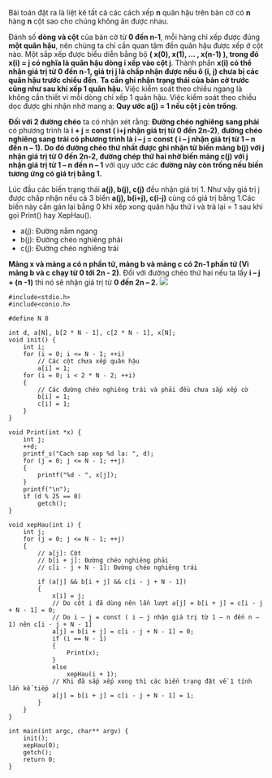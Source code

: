 Bài toán đặt ra là liệt kê tất cả các cách xếp **n** quân hậu trên bàn cờ có  **n** hàng **n** cột sao cho chúng không ăn được nhau.

Đánh số **dòng và cột** của bàn cờ từ **0 đến n-1**, mỗi hàng chỉ xếp được đúng **một quân hậu**, nên chúng ta chỉ cần quan tâm đến quân hậu được xếp ở cột nào. Một sắp xếp được biểu diễn bằng bộ **( x(0), x(1), … , x(n-1) ), trong đó x(i) = j có nghĩa là quân hậu dòng i xếp vào cột j**. Thành phần **x(i) có thể nhận giá trị từ 0 đến n-1, giá trị j là chấp nhận được nếu ô (i, j) chưa bị các quân hậu trước chiếu đến**. **Ta cần ghi nhận trạng thái của bàn cờ trước cũng như sau khi xếp 1 quân hậu.**
Việc kiểm soát theo chiều ngang là không cần thiết vì mỗi dòng chỉ xếp 1 quân hậu. Việc kiểm soát theo chiều dọc được ghi nhận nhờ mang a: **Quy ước a(j) = 1 nếu cột j còn trống**.

**Đối với 2 đường chéo** ta có nhận xét rằng:  **Đường chéo nghiêng sang phải** có phương trình là **i + j = const ( i+j nhận giá trị từ 0 đến 2n-2)**, **đường chéo nghiêng sang trái có phương trình là i – j = const ( i – j nhận giá trị từ 1 – n đến n – 1). Do đó đường chéo thứ nhất được ghi nhận từ biến mảng b(j) với j nhận giá trị từ 0 đến 2n-2, đường chép thứ hai nhờ biến mảng c(j) với j nhận giá trị từ 1 – n đến n – 1** với quy ước các **đường này còn trống nếu  biến tương ứng có giá trị bằng 1.**

Lúc đầu các biến trạng thái **a(j), b(j), c(j)** đều nhận giá trị 1. Như vậy giá trị j được chấp nhận nếu cả 3 biến **a(j), b(i+j), c(i-j)** cùng có giá trị bằng 1.Các biến này cần gán lại bằng 0 khi xếp xong quân hậu thứ i và trả lại = 1 sau khi gọi Print() hay XepHau().

+ a(j): Đường nằm ngang
+ b(j): Đường chéo nghiêng phải
+ c(j): Đường chéo nghiêng trái
 
**Mảng x và mảng a có n phần tử, mảng b và mảng c có 2n-1 phần tử (Vì mảng b và c chạy từ 0 tới 2n - 2)**. Đối với đường chéo thứ hai nếu ta lấy  **i – j + (n -1)** thì nó sẽ nhận giá trị từ **0 đến 2n – 2.**
![](https://lh3.googleusercontent.com/EZiHMVlt213yYfLvFVFI_tgVKXfj7UX7ceKa5DOqpRKi76VjWdr0G4Yp_8u9QFBDAz9y8sFTlld6Ya8k2jWBdn0T1hgCNFwEgYkOiCnIl6neIqFfiPTC1F9URGInmuV69ASLTgEi5nuutrzuMY8NP-EVaO_h2LmdBWM5b8BV3UV2dtBA2Mo_Dro0BaXpIcl5EQxGYgciPbOEbzxfqjJ7Fcari_RCk2BSwWHMjQLehM0xHzw3OMhhqZckmPFiU2Nu5FbK95igMXx-Ye3THWBC0aWD3u6enlSSdiittmn1iuWBoB9NmJ7sSFkw7IV5lzvklL2O5qm4Oh6nntlve1DEB2B4c8zn6E-y9qvbH-uLg6gXmG7Py-NftTWQ8E8dWE_Oh5Kh4j6H9hm65ckN-IxDGxcGh68UnVv3pKZLw8W3IxNa0nTc5udxbhyjrL1Zq-bqXnhaeuNanDMMUe2Mp6mAflNliQduk0sWDADPtxyX4Hu6m-ImnRMaQQpq2hrh_wPR1z7to5NuTOxfaPF0k_uHrrg5yhMuYAHZqKyY1b-g3NDfeupn6A4a5VVQQ1rFDl5m3NkNa5-J4OFYHHGzI4F09-zzWScI8l3NRT6MpRQNE8Ce799fGc2MGguCRyDltOinSVHT7RtGXcCkOuUAbE1bEz-C56Bi8qb8=w713-h351-no)

```
#include<stdio.h>
#include<conio.h>

#define N 8

int d, a[N], b[2 * N - 1], c[2 * N - 1], x[N];
void init() {
	int i;
	for (i = 0; i <= N - 1; ++i)
		// Các cột chưa xếp quân hậu 
		a[i] = 1;
	for (i = 0; i < 2 * N - 2; ++i)
	{
		// Các đường chéo nghiêng trái và phải đều chưa sắp xếp cờ
		b[i] = 1;
		c[i] = 1;
	}
}

void Print(int *x) {
	int j;
	++d;
	printf_s("Cach sap xep %d la: ", d);
	for (j = 0; j <= N - 1; ++j)
	{
		printf("%d - ", x[j]);
	}
	printf("\n");
	if (d % 25 == 0)
		getch();
}

void xepHau(int i) {
	int j;
	for (j = 0; j <= N - 1; ++j)
	{
		// a[j]: Cột
		// b[i + j]: Đường chéo nghiêng phải
		// c[i - j + N - 1]: Đường chéo nghiêng trái

		if (a[j] && b[i + j] && c[i - j + N - 1])
		{
			x[i] = j; 
			// Do cột i đã dùng nên lần lượt a[j] = b[i + j] = c[i - j + N - 1] = 0;
			// Do i – j = const ( i – j nhận giá trị từ 1 – n đến n – 1) nên c[i - j + N - 1]
			a[j] = b[i + j] = c[i - j + N - 1] = 0;
			if (i == N - 1)
			{
				Print(x);
			}
			else
				xepHau(i + 1);
			// Khi đã sắp xếp xong thì các biến trạng đặt về 1 tính lần kế tiếp
			a[j] = b[i + j] = c[i - j + N - 1] = 1;
		}
	}
}

int main(int argc, char** argv) {
	init();
	xepHau(0);
	getch();
	return 0;
}
```
